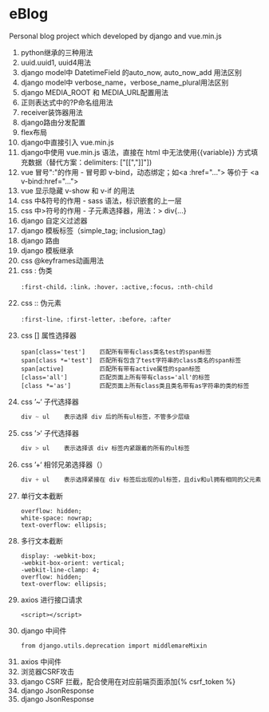 # eBlog
Personal blog project which developed by django and vue.min.js

1. python继承的三种用法
2. uuid.uuid1, uuid4用法
3. django model中 DatetimeField 的auto_now, auto_now_add 用法区别
4. django model中 verbose_name，verbose_name_plural用法区别
5. django MEDIA_ROOT 和 MEDIA_URL配置用法
6. 正则表达式中的?P<name>命名组用法
7. receiver装饰器用法
8. django路由分发配置
9. flex布局
10. django中直接引入 vue.min.js
11. django中使用 vue.min.js 语法，直接在 html 中无法使用{{variable}} 方式填充数据（替代方案：delimiters: ["[[","]]"])
12. vue 冒号":"的作用 - 冒号即 v-bind，动态绑定；如\<a :href="..."> 等价于 \<a v-bind:href="..."> 
13. vue 显示隐藏 v-show 和 v-if 的用法
14. css 中&符号的作用 - sass 语法，标识嵌套的上一层
15. css 中>符号的作用 - 子元素选择器，用法：> div{...}
16. django 自定义过滤器
17. django 模板标签（simple_tag; inclusion_tag）
18. django 路由
19. django 模板继承
20. css @keyframes动画用法
21. css : 伪类
    ```
    :first-child，:link，:hover，:active,:focus，:nth-child
    ```
22. css :: 伪元素
    ```
    :first-line，:first-letter，:before，:after
    ```
23. css [] 属性选择器
       ```
       span[class='test']    匹配所有带有class类名test的span标签
       span[class *='test']  匹配所有包含了test字符串的class类名的span标签
       span[active]          匹配所有带有active属性的span标签
       [class='all']         匹配页面上所有带有class='all'的标签
       [class *='as']        匹配页面上所有class类且类名带有as字符串的类的标签
       ```
24. css ’~‘ 子代选择器
    ```css
    div ~ ul    表示选择 div 后的所有ul标签，不管多少层级
    ```
25. css ’>‘ 子代选择器
    ```css
    div > ul    表示选择该 div 标签内紧跟着的所有的ul标签
    ```
26. css ’+‘ 相邻兄弟选择器（）
     ```css
     div + ul    表示选择紧接在 div 标签后出现的ul标签，且div和ul拥有相同的父元素
     ```
27. 单行文本截断
    ```
    overflow: hidden;
    white-space: nowrap;
    text-overflow: ellipsis;
    ```
28. 多行文本截断
    ```
    display: -webkit-box;
    -webkit-box-orient: vertical;
    -webkit-line-clamp: 4;
    overflow: hidden;
    text-overflow: ellipsis;
    ```    
29. axios 进行接口请求
    ```
    <script></script>
    ```
30. django 中间件  
    ```
    from django.utils.deprecation import middlemareMixin
    ```
31. axios 中间件
32. 浏览器CSRF攻击
33. django CSRF 拦截，配合使用在对应前端页面添加{% csrf_token %}
34. django JsonResponse
35. django JsonResponse


